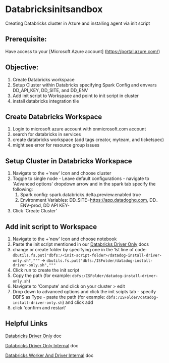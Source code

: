 # Databricksinitsandbox
Creating Databricks cluster in Azure and installing agent via init script

## Prerequisite: 
Have access to your [Microsoft Azure account] (https://portal.azure.com/)

## Objective:
1. Create Databricks workspace
2. Setup Cluster within Databricks specifying Spark Config and envvars DD_API_KEY, DD_SITE, and DD_ENV
3. Add init script to Workspace and point to init script in cluster
4. install databricks integration tile


## Create Databricks Workspace
1. Login to microsoft azure account with onmicrosoft.com account
2. search for databricks in services
3. create databricks workspace (add tags creator, myteam, and ticketspec)
4. might see error for resource group issues


## Setup Cluster in Databricks Workspace
1. Navigate to the +'new' Icon and choose cluster
2. Toggle to single node - Leave default configurations - navigate to 'Advanced options' dropdown arrow and in the spark tab specify the following:
   1. Spark config: spark.databricks.delta.preview.enabled true
   2. Environment Variables: DD_SITE=https://app.datadoghq.com, DD_ ENV-prod, DD API KEY-<yourkey>
3. Click 'Create Cluster' 

## Add init script to Workspace
1. Navigate to the +'new' Icon and choose notebook
2. Paste the init script mentioned in our [Databricks Driver Only](https://docs.datadoghq.com/integrations/databricks/?tab=driveronly#standard-cluster) docs
3. change or create folder by specifying one in the 1st line of code: `dbutils.fs.put("dbfs:/<init-script-folder>/datadog-install-driver-only.sh","""` -> `dbutils.fs.put("dbfs:/ISFolder/datadog-install-driver-only.sh","""`
4. Click run to create the init script
5. Copy the path (for example: `dbfs:/ISFolder/datadog-install-driver-only.sh`) 
6. Navigate to 'Compute' and click on your cluster > edit
7. Drop down to advanced options and click the init scipts tab - specify DBFS as Type - paste the path (for example: `dbfs:/ISFolder/datadog-install-driver-only.sh`) and click add
8. click 'confirm and restart'


## Helpful Links
[Databricks Driver Only](https://docs.datadoghq.com/integrations/databricks/?tab=driveronly#standard-cluster) doc

[Databricks Driver Only Internal](https://datadoghq.atlassian.net/wiki/spaces/~6387b6f3f6c85b343c0ba799/pages/2830664472/Databrick+Integration+with+Datadog) doc

[Databricks Worker And Driver Internal]([https://docs.datadoghq.com/integrations/databricks/?tab=driveronly#standard-cluster](https://datadoghq.atlassian.net/wiki/spaces/TS/pages/1391626126/Databricks+Datadog+Integration+for+Driver+Workers)https://datadoghq.atlassian.net/wiki/spaces/TS/pages/1391626126/Databricks+Datadog+Integration+for+Driver+Workers) doc



  
